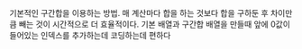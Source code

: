 기본적인 구간합을 이용하는 방법.
매 계산마다 합을 하는 것보다 합을 구하둔 후 차이만큼 빼는 것이 시간적으로 더 효율적이다.
기본 배열과 구간합 배열을 만들때 앞에 0값이 들어있는 인덱스를 추가하는데 코딩하는데 편하다